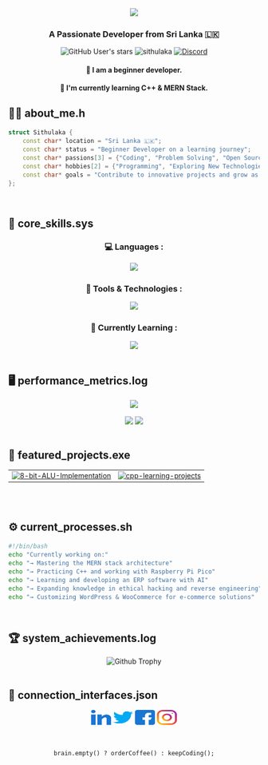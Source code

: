 <div align="center">
  <img src="https://readme-typing-svg.herokuapp.com/?font=Righteous&size=35&center=true&vCenter=true&width=500&height=70&duration=4000&lines=Hi+There!+👋;+I'm+Sithulaka+Sanchith!;" />
</div>

<h3 align="center">A Passionate Developer from Sri Lanka 🇱🇰</h3>
<p align="center"> 
    <img alt="GitHub User's stars" src="https://img.shields.io/github/stars/sithulaka">
    <img src="https://komarev.com/ghpvc/?username=sithulaka&label=Profile%20views&color=0e75b6&style=flat" alt="sithulaka"/>
    <a href="https://discord.gg/ugdvth5b6H" target="blank"><img alt="Discord" src="https://img.shields.io/discord/1029672298032140290"></a>
</p>
<div align="center">
 
 #### 🔭 I am a beginner developer.
 
 #### 🌱 I'm currently learning **C++ & MERN Stack.**
 
</div> 

## 🧑‍💻 about_me.h
```cpp
struct Sithulaka {
    const char* location = "Sri Lanka 🇱🇰";
    const char* status = "Beginner Developer on a learning journey";
    const char* passions[3] = {"Coding", "Problem Solving", "Open Source"};
    const char* hobbies[2] = {"Programming", "Exploring New Technologies"};
    const char* goals = "Contribute to innovative projects and grow as a developer";
};
```
<br/>

## 🧠 core_skills.sys
<div align="center">
  <h3>💻 Languages :</h3>
  <img src="https://skillicons.dev/icons?i=python,cpp,html,css,js,bash"/>
</div>

<div align="center">
  <h3>🧰 Tools & Technologies :</h3>
  <img src="https://skillicons.dev/icons?i=vscode,git,github,docker,linux,raspberrypi,kali,figma"/>
</div>

<div align="center">
  <h3>🌱 Currently Learning :</h3>
  <img src="https://skillicons.dev/icons?i=react,nodejs,express,mongodb"/>
</div> <br/>

## 🖥️ performance_metrics.log  
<p align="center">
  <img height="180em" src="https://github-readme-stats.vercel.app/api/top-langs/?username=sithulaka&layout=compact&theme=dark" />
</p>

<div align="center">
  <img height="180em" src="https://github-readme-stats.vercel.app/api?username=sithulaka&theme=dark&rank_icon=github" />
  <img height="180em" src="https://github-readme-streak-stats.herokuapp.com/?user=sithulaka&theme=dark" />
</div> <br/>

## 🚀 featured_projects.exe
<table align="center" style="border: none;">
  <tr>
    <td>
      <a href="https://github.com/sithulaka/8-bit-ALU-Implementation">
        <img width="400px" src="https://opengraph.githubassets.com/1/sithulaka/8-bit-ALU-Implementation" alt="8-bit-ALU-Implementation" />
      </a>
    </td>
    <td>
      <a href="https://github.com/sithulaka/cpp-learning-projects">
        <img width="400px" src="https://opengraph.githubassets.com/1/sithulaka/cpp-learning-projects" alt="cpp-learning-projects" />
      </a>
    </td>
  </tr>
</table>
<br/> <br/>

## ⚙️ current_processes.sh
```bash
#!/bin/bash
echo "Currently working on:"
echo "→ Mastering the MERN stack architecture"
echo "→ Practicing C++ and working with Raspberry Pi Pico"
echo "→ Learning and developing an ERP software with AI"
echo "→ Expanding knowledge in ethical hacking and reverse engineering"
echo "→ Customizing WordPress & WooCommerce for e-commerce solutions"
```
<br/>

## 🏆 system_achievements.log
<div align="center">
    <img src="https://github-profile-trophy.vercel.app/?username=sithulaka&theme=darkhub&column=8&margin-w=15" alt="Github Trophy" />
</div> <br/>

## 📡 connection_interfaces.json
<div align="center">
    <a href="https://linkedin.com/in/sithulaka" target="blank"><img align="center" src="https://github.com/sithulaka/sithulaka/blob/main/image/icon/linked-in-alt.svg" alt="sithulaka" height="30" width="40" /></a>
    <a href="https://twitter.com/sithulaka" target="blank"><img align="center" src="https://github.com/sithulaka/sithulaka/blob/main/image/icon/twitter.svg" alt="sithulaka" height="30" width="40" /></a>
    <a href="https://fb.com/senithu.sithulaka.7" target="blank"><img align="center" src="https://github.com/sithulaka/sithulaka/blob/main/image/icon/facebook.svg" alt="sithulaka" height="30" width="40" /></a>
    <a href="https://instagram.com/_sithulaka_" target="blank"><img align="center" src="https://github.com/sithulaka/sithulaka/blob/main/image/icon/instagram.svg" alt="sithulaka" height="30" width="40" /></a>
</div>
<br/><br/>

<div align="center">
  <pre><code>brain.empty() ? orderCoffee() : keepCoding();</code></pre>
</div>
